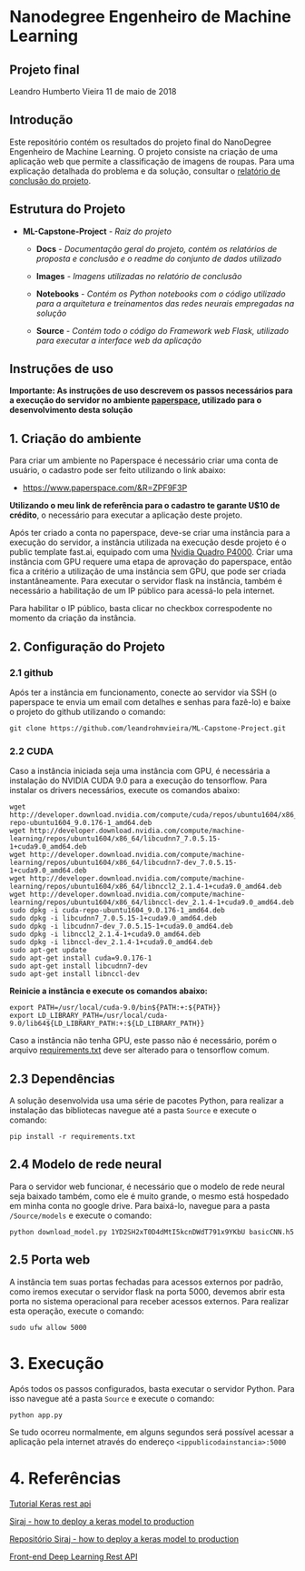 # Nanodegree Engenheiro de Machine Learning
## Projeto final
Leandro Humberto Vieira
11 de maio de 2018

## Introdução

Este repositório contém os resultados do projeto final do NanoDegree Engenheiro de Machine Learning. O projeto consiste na criação de uma aplicação web que permite a classificação de imagens de roupas. Para uma explicação detalhada do problema e da solução, consultar o [relatório de conclusão do projeto](https://github.com/leandrohmvieira/ML-Capstone-Project/blob/master/Docs/Report.md).

## Estrutura do Projeto

* **ML-Capstone-Project** - _Raiz do projeto_

  * **Docs** - _Documentação geral do projeto, contém os relatórios de proposta e conclusão e o readme do conjunto de dados utilizado_

  * **Images** - _Imagens utilizadas no relatório de conclusão_

  * **Notebooks** - _Contém os Python notebooks com o código utilizado para a arquitetura e treinamentos das redes neurais empregadas na solução_

  * **Source** - _Contém todo o código do Framework web Flask, utilizado para executar a interface web da aplicação_

## Instruções de uso

**Importante: As instruções de uso descrevem os passos necessários para a execução do servidor no ambiente [paperspace](https://www.paperspace.com/), utilizado para o desenvolvimento desta solução**

## 1. Criação do ambiente

Para criar um ambiente no Paperspace é necessário criar uma conta de usuário, o cadastro pode ser feito utilizando o link abaixo:

* https://www.paperspace.com/&R=ZPF9F3P

**Utilizando o meu link de referência para o cadastro te garante U$10 de crédito**, o necessário para executar a aplicação deste projeto.

Após ter criado a conta no paperspace, deve-se criar uma instância para a execução do servidor, a instância utilizada na execução desde projeto é o public template fast.ai, equipado com uma [Nvidia Quadro P4000](https://nvidiastore.com.br/nvidia-quadro-p4000). Criar uma instância com GPU requere uma etapa de aprovação do paperspace, então fica a critério a utilização de uma instância sem GPU, que pode ser criada instantâneamente.
Para executar o servidor flask na instância, também é necessário a habilitação de um IP público para acessá-lo pela internet.

Para habilitar o IP público, basta clicar no checkbox correspodente no momento da criação da instância.

## 2. Configuração do Projeto

### 2.1 github
Após ter a instância em funcionamento, conecte ao servidor via SSH (o paperspace te envia um email com detalhes e senhas para fazê-lo) e baixe o projeto do github utilizando o comando:

 `git clone https://github.com/leandrohmvieira/ML-Capstone-Project.git`

### 2.2 CUDA
Caso a instância iniciada seja uma instância com GPU, é necessária a instalação do NVIDIA CUDA 9.0 para a execução do tensorflow. Para instalar os drivers necessários, execute os comandos abaixo:

```
wget http://developer.download.nvidia.com/compute/cuda/repos/ubuntu1604/x86_64/cuda-repo-ubuntu1604_9.0.176-1_amd64.deb
wget http://developer.download.nvidia.com/compute/machine-learning/repos/ubuntu1604/x86_64/libcudnn7_7.0.5.15-1+cuda9.0_amd64.deb
wget http://developer.download.nvidia.com/compute/machine-learning/repos/ubuntu1604/x86_64/libcudnn7-dev_7.0.5.15-1+cuda9.0_amd64.deb
wget http://developer.download.nvidia.com/compute/machine-learning/repos/ubuntu1604/x86_64/libnccl2_2.1.4-1+cuda9.0_amd64.deb
wget http://developer.download.nvidia.com/compute/machine-learning/repos/ubuntu1604/x86_64/libnccl-dev_2.1.4-1+cuda9.0_amd64.deb
sudo dpkg -i cuda-repo-ubuntu1604_9.0.176-1_amd64.deb
sudo dpkg -i libcudnn7_7.0.5.15-1+cuda9.0_amd64.deb
sudo dpkg -i libcudnn7-dev_7.0.5.15-1+cuda9.0_amd64.deb
sudo dpkg -i libnccl2_2.1.4-1+cuda9.0_amd64.deb
sudo dpkg -i libnccl-dev_2.1.4-1+cuda9.0_amd64.deb
sudo apt-get update
sudo apt-get install cuda=9.0.176-1
sudo apt-get install libcudnn7-dev
sudo apt-get install libnccl-dev
```
**Reinicie a instância e execute os comandos abaixo:**
```
export PATH=/usr/local/cuda-9.0/bin${PATH:+:${PATH}}
export LD_LIBRARY_PATH=/usr/local/cuda-9.0/lib64${LD_LIBRARY_PATH:+:${LD_LIBRARY_PATH}}
```
Caso a instância não tenha GPU, este passo não é necessário, porém o arquivo [requirements.txt](https://github.com/leandrohmvieira/ML-Capstone-Project/blob/master/Source/requirements.txt) deve ser alterado para o tensorflow comum.

## 2.3 Dependências

A solução desenvolvida usa uma série de pacotes Python, para realizar a instalação das bibliotecas navegue até a pasta `Source` e execute o comando:

`pip install -r requirements.txt`

## 2.4 Modelo de rede neural

Para o servidor web funcionar, é necessário que o modelo de rede neural seja baixado também, como ele é muito grande, o mesmo está hospedado em minha conta no google drive. Para baixá-lo, navegue para a pasta `/Source/models` e execute o comando:

 `python download_model.py 1YD2SH2xT0D4dMtI5kcnDWdT791x9YKbU basicCNN.h5`

## 2.5 Porta web

A instância tem suas portas fechadas para acessos externos por padrão, como iremos executar o servidor flask na porta 5000, devemos abrir esta porta no sistema operacional para receber acessos externos. Para realizar esta operação, execute o comando:

`sudo ufw allow 5000`

# 3. Execução

 Após todos os passos configurados, basta executar o servidor Python. Para isso navegue até a pasta `Source` e execute o comando:

 `python app.py`

 Se tudo ocorreu normalmente, em alguns segundos será possível acessar a aplicação pela internet através do endereço `<ippublicodainstancia>:5000`

# 4. Referências

[Tutorial Keras rest api](https://blog.keras.io/building-a-simple-keras-deep-learning-rest-api.html)

[Siraj - how to deploy a keras model to production](https://www.youtube.com/watch?v=f6Bf3gl4hWY&t=47s)

[Repositório Siraj - how to deploy a keras model to production](https://github.com/llSourcell/how_to_deploy_a_keras_model_to_production)

[Front-end Deep Learning Rest API](https://github.com/mtobeiyf/keras-flask-deploy-webapp)
